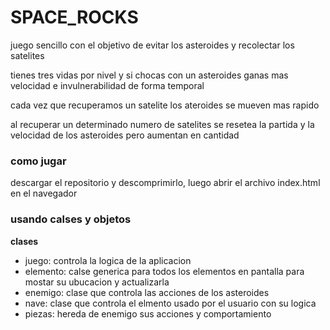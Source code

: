 # SPACE_ROCKS


juego sencillo con el objetivo de evitar los asteroides y recolectar los satelites

tienes tres vidas por nivel y si chocas con un asteroides ganas mas velocidad e invulnerabilidad de forma temporal

cada vez que recuperamos un satelite los ateroides se mueven mas rapido

al recuperar un determinado numero de satelites se resetea la partida y la velocidad de los asteroides pero aumentan en cantidad

### como jugar
descargar el repositorio y descomprimirlo, luego abrir el archivo index.html en el navegador

### usando calses y objetos
**clases**
- juego: controla la logica de la aplicacion
- elemento: calse generica para todos los elementos en pantalla para mostar su ubucacion y actualizarla
- enemigo: clase que controla las acciones de los asteroides
- nave: clase que controla el elmento usado por el usuario con su logica
- piezas: hereda de enemigo sus acciones y comportamiento

